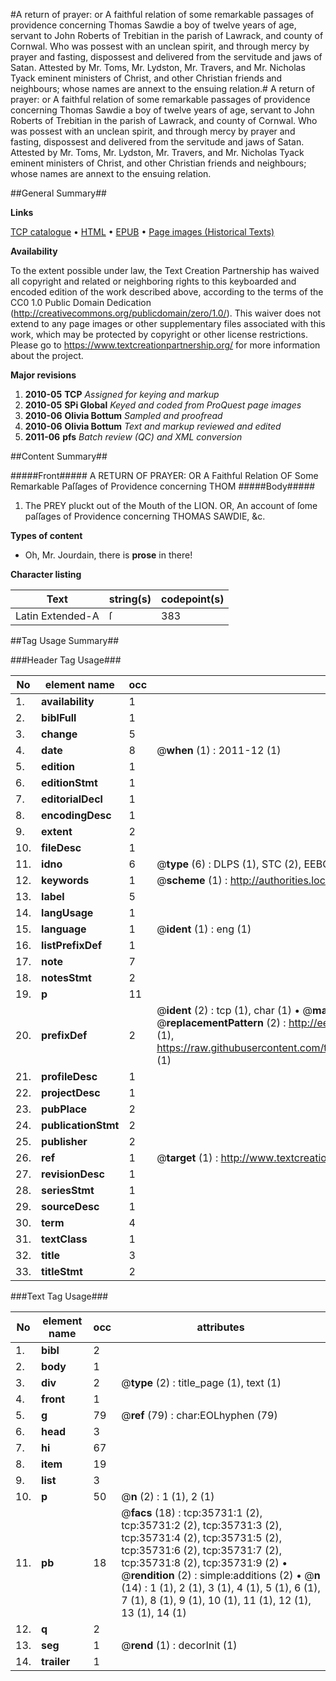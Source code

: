 #A return of prayer: or A faithful relation of some remarkable passages of providence concerning Thomas Sawdie a boy of twelve years of age, servant to John Roberts of Trebitian in the parish of Lawrack, and county of Cornwal. Who was possest with an unclean spirit, and through mercy by prayer and fasting, dispossest and delivered from the servitude and jaws of Satan. Attested by Mr. Toms, Mr. Lydston, Mr. Travers, and Mr. Nicholas Tyack eminent ministers of Christ, and other Christian friends and neighbours; whose names are annext to the ensuing relation.#
A return of prayer: or A faithful relation of some remarkable passages of providence concerning Thomas Sawdie a boy of twelve years of age, servant to John Roberts of Trebitian in the parish of Lawrack, and county of Cornwal. Who was possest with an unclean spirit, and through mercy by prayer and fasting, dispossest and delivered from the servitude and jaws of Satan. Attested by Mr. Toms, Mr. Lydston, Mr. Travers, and Mr. Nicholas Tyack eminent ministers of Christ, and other Christian friends and neighbours; whose names are annext to the ensuing relation.

##General Summary##

**Links**

[TCP catalogue](http://www.ota.ox.ac.uk/tcp/)  • 
[HTML](http://tei.it.ox.ac.uk/tcp/Texts-HTML/free/A57/A57088.html)  • 
[EPUB](http://tei.it.ox.ac.uk/tcp/Texts-EPUB/free/A57/A57088.epub) • 
[Page images (Historical Texts)](https://historicaltexts.jisc.ac.uk/eebo-99831268e)

**Availability**

To the extent possible under law, the Text Creation Partnership has waived all copyright and related or neighboring rights to this keyboarded and encoded edition of the work described above, according to the terms of the CC0 1.0 Public Domain Dedication (http://creativecommons.org/publicdomain/zero/1.0/). This waiver does not extend to any page images or other supplementary files associated with this work, which may be protected by copyright or other license restrictions. Please go to https://www.textcreationpartnership.org/ for more information about the project.

**Major revisions**

1. __2010-05__ __TCP__ *Assigned for keying and markup*
1. __2010-05__ __SPi Global__ *Keyed and coded from ProQuest page images*
1. __2010-06__ __Olivia Bottum__ *Sampled and proofread*
1. __2010-06__ __Olivia Bottum__ *Text and markup reviewed and edited*
1. __2011-06__ __pfs__ *Batch review (QC) and XML conversion*

##Content Summary##

#####Front#####
A RETURN OF PRAYER: OR A Faithful Relation OF Some Remarkable Paſſages of Providence concerning THOM
#####Body#####

1. The PREY pluckt out of the Mouth of the LION. OR, An account of ſome paſſages of Providence concerning THOMAS SAWDIE, &c.

**Types of content**

  * Oh, Mr. Jourdain, there is **prose** in there!

**Character listing**


|Text|string(s)|codepoint(s)|
|---|---|---|
|Latin Extended-A|ſ|383|

##Tag Usage Summary##

###Header Tag Usage###

|No|element name|occ|attributes|
|---|---|---|---|
|1.|__availability__|1||
|2.|__biblFull__|1||
|3.|__change__|5||
|4.|__date__|8| @__when__ (1) : 2011-12 (1)|
|5.|__edition__|1||
|6.|__editionStmt__|1||
|7.|__editorialDecl__|1||
|8.|__encodingDesc__|1||
|9.|__extent__|2||
|10.|__fileDesc__|1||
|11.|__idno__|6| @__type__ (6) : DLPS (1), STC (2), EEBO-CITATION (1), PROQUEST (1), VID (1)|
|12.|__keywords__|1| @__scheme__ (1) : http://authorities.loc.gov/ (1)|
|13.|__label__|5||
|14.|__langUsage__|1||
|15.|__language__|1| @__ident__ (1) : eng (1)|
|16.|__listPrefixDef__|1||
|17.|__note__|7||
|18.|__notesStmt__|2||
|19.|__p__|11||
|20.|__prefixDef__|2| @__ident__ (2) : tcp (1), char (1)  •  @__matchPattern__ (2) : ([0-9\-]+):([0-9IVX]+) (1), (.+) (1)  •  @__replacementPattern__ (2) : http://eebo.chadwyck.com/downloadtiff?vid=$1&page=$2 (1), https://raw.githubusercontent.com/textcreationpartnership/Texts/master/tcpchars.xml#$1 (1)|
|21.|__profileDesc__|1||
|22.|__projectDesc__|1||
|23.|__pubPlace__|2||
|24.|__publicationStmt__|2||
|25.|__publisher__|2||
|26.|__ref__|1| @__target__ (1) : http://www.textcreationpartnership.org/docs/. (1)|
|27.|__revisionDesc__|1||
|28.|__seriesStmt__|1||
|29.|__sourceDesc__|1||
|30.|__term__|4||
|31.|__textClass__|1||
|32.|__title__|3||
|33.|__titleStmt__|2||


###Text Tag Usage###

|No|element name|occ|attributes|
|---|---|---|---|
|1.|__bibl__|2||
|2.|__body__|1||
|3.|__div__|2| @__type__ (2) : title_page (1), text (1)|
|4.|__front__|1||
|5.|__g__|79| @__ref__ (79) : char:EOLhyphen (79)|
|6.|__head__|3||
|7.|__hi__|67||
|8.|__item__|19||
|9.|__list__|3||
|10.|__p__|50| @__n__ (2) : 1 (1), 2 (1)|
|11.|__pb__|18| @__facs__ (18) : tcp:35731:1 (2), tcp:35731:2 (2), tcp:35731:3 (2), tcp:35731:4 (2), tcp:35731:5 (2), tcp:35731:6 (2), tcp:35731:7 (2), tcp:35731:8 (2), tcp:35731:9 (2)  •  @__rendition__ (2) : simple:additions (2)  •  @__n__ (14) : 1 (1), 2 (1), 3 (1), 4 (1), 5 (1), 6 (1), 7 (1), 8 (1), 9 (1), 10 (1), 11 (1), 12 (1), 13 (1), 14 (1)|
|12.|__q__|2||
|13.|__seg__|1| @__rend__ (1) : decorInit (1)|
|14.|__trailer__|1||
